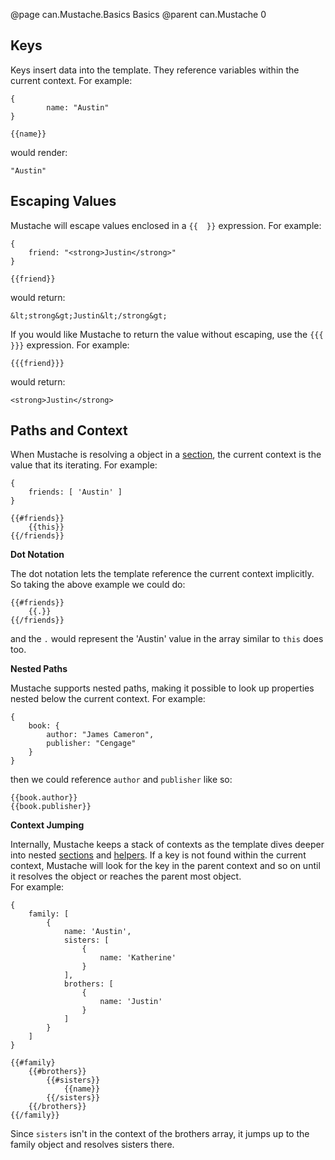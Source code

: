 @page can.Mustache.Basics Basics
@parent can.Mustache 0

## Keys

Keys insert data into the template.  They reference variables
within the current context.  For example:

	{
    		name: "Austin"
	}

	{{name}}

would render:


	"Austin"

## Escaping Values

Mustache will escape values enclosed in a `{{  }}` expression.  For example:
	
	{
		friend: "<strong>Justin</strong>"
	}

	{{friend}}

would return:

	&lt;strong&gt;Justin&lt;/strong&gt;

If you would like Mustache to return the value without 
escaping, use the `{{{  }}}` expression.  For example:

	{{{friend}}}

would return:

	<strong>Justin</strong>

## Paths and Context

When Mustache is resolving a object in a [section](#Sections), the current
context is the value that its iterating. For example:

	{
		friends: [ 'Austin' ]
	}

	{{#friends}}
		{{this}}
	{{/friends}}

__Dot Notation__

The dot notation lets the template reference the current context implicitly.  So taking the above example
we could do:

	{{#friends}}
		{{.}}
	{{/friends}}

and the `.` would represent the 'Austin' value in the array similar to `this` does too.

__Nested Paths__

Mustache supports nested paths, making it possible to look up 
properties nested below the current context.  For example:

	{ 
		book: {
			author: "James Cameron",
			publisher: "Cengage"
		}
	}

then we could reference `author` and `publisher` like so:

	{{book.author}}
	{{book.publisher}}


__Context Jumping__

Internally, Mustache keeps a stack of contexts as the template dives
deeper into nested [sections](#Sections) and [helpers](#Helpers).  If a key is not found within 
the current context, Mustache will look for the key in the parent context
and so on until it resolves the object or reaches the parent most object.  
For example:

	{
		family: [
			{
				name: 'Austin',
				sisters: [
					{
						name: 'Katherine'
					}
				],
				brothers: [
					{
						name: 'Justin'
					}
				]
			}
		]
	}

	{{#family}
		{{#brothers}}
			{{#sisters}}
				{{name}}
			{{/sisters}}
		{{/brothers}}
	{{/family}}

Since `sisters` isn't in the context of the brothers array,
it jumps up to the family object and resolves sisters there.